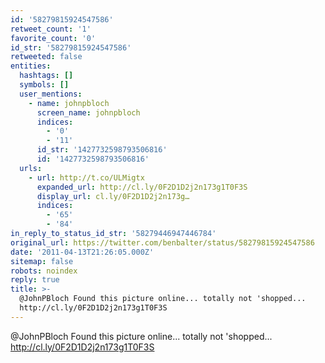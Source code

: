 ```yaml
---
id: '58279815924547586'
retweet_count: '1'
favorite_count: '0'
id_str: '58279815924547586'
retweeted: false
entities:
  hashtags: []
  symbols: []
  user_mentions:
    - name: johnpbloch
      screen_name: johnpbloch
      indices:
        - '0'
        - '11'
      id_str: '1427732598793506816'
      id: '1427732598793506816'
  urls:
    - url: http://t.co/ULMigtx
      expanded_url: http://cl.ly/0F2D1D2j2n173g1T0F3S
      display_url: cl.ly/0F2D1D2j2n173g…
      indices:
        - '65'
        - '84'
in_reply_to_status_id_str: '58279446947446784'
original_url: https://twitter.com/benbalter/status/58279815924547586
date: '2011-04-13T21:26:05.000Z'
sitemap: false
robots: noindex
reply: true
title: >-
  @JohnPBloch Found this picture online... totally not 'shopped...
  http://cl.ly/0F2D1D2j2n173g1T0F3S
---
```


@JohnPBloch Found this picture online... totally not 'shopped... http://cl.ly/0F2D1D2j2n173g1T0F3S